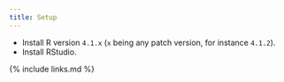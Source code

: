 ```yaml
---
title: Setup
---
```


- Install R version `4.1.x` (`x` being any patch version, for instance `4.1.2`).
- Install RStudio.

{% include links.md %}
